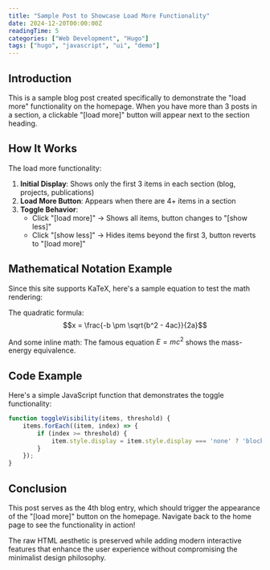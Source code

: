 ```yaml
---
title: "Sample Post to Showcase Load More Functionality"
date: 2024-12-20T00:00:00Z
readingTime: 5
categories: ["Web Development", "Hugo"]
tags: ["hugo", "javascript", "ui", "demo"]
---
```


## Introduction

This is a sample blog post created specifically to demonstrate the "load more" functionality on the homepage. When you have more than 3 posts in a section, a clickable "[load more]" button will appear next to the section heading.

## How It Works

The load more functionality:

1. **Initial Display**: Shows only the first 3 items in each section (blog, projects, publications)
2. **Load More Button**: Appears when there are 4+ items in a section
3. **Toggle Behavior**: 
   - Click "[load more]" → Shows all items, button changes to "[show less]"
   - Click "[show less]" → Hides items beyond the first 3, button reverts to "[load more]"

## Mathematical Notation Example

Since this site supports KaTeX, here's a sample equation to test the math rendering:

The quadratic formula: $$x = \frac{-b \pm \sqrt{b^2 - 4ac}}{2a}$$

And some inline math: The famous equation $E = mc^2$ shows the mass-energy equivalence.

## Code Example

Here's a simple JavaScript function that demonstrates the toggle functionality:

```javascript
function toggleVisibility(items, threshold) {
    items.forEach((item, index) => {
        if (index >= threshold) {
            item.style.display = item.style.display === 'none' ? 'block' : 'none';
        }
    });
}
```

## Conclusion

This post serves as the 4th blog entry, which should trigger the appearance of the "[load more]" button on the homepage. Navigate back to the home page to see the functionality in action!

The raw HTML aesthetic is preserved while adding modern interactive features that enhance the user experience without compromising the minimalist design philosophy.
